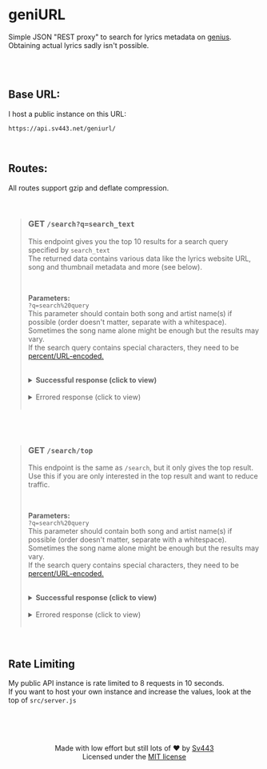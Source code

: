 # geniURL

Simple JSON "REST proxy" to search for lyrics metadata on [genius](https://genius.com/).  
Obtaining actual lyrics sadly isn't possible.

<br><br>

## Base URL:

I host a public instance on this URL:

```
https://api.sv443.net/geniurl/
```

<br>

## Routes:

All routes support gzip and deflate compression.

<br>

> ### GET `/search?q=search_text`
>
> This endpoint gives you the top 10 results for a search query specified by `search_text`  
> The returned data contains various data like the lyrics website URL, song and thumbnail metadata and more (see below).
>
> <br>
>
> **Parameters:**  
> `?q=search%20query`  
> This parameter should contain both song and artist name(s) if possible (order doesn't matter, separate with a whitespace).  
> Sometimes the song name alone might be enough but the results may vary.  
> If the search query contains special characters, they need to be [percent/URL-encoded.](https://en.wikipedia.org/wiki/Percent-encoding)
>
> <br>
> <details><summary><b>Successful response (click to view)</b></summary>
>
> ```json
> {
>     "error": false,
>     "top": {
>         "url": "https://genius.com/Artist-1-song-name-lyrics",
>         "path": "/Artist-1-song-name-lyrics",
>         "meta": {
>             "title": "Song Name",
>             "fullTitle": "Song Name by Artist 1 (ft. Artist 2)",
>             "artists": "Artist 1 (ft. Artist 2)",
>             "primaryArtist": {
>                 "name": "Artist 1",
>                 "url": "https://genius.com/artists/Artist-1"
>             }
>         },
>         "resources": {
>             "thumbnail": "https://images.genius.com/8485557225af0345d2c550af8bae731b.300x300x1.png",
>             "image": "https://images.genius.com/13d7b13ef827a9f007a5d24c115b9ebb.1000x1000x1.png"
>         },
>         "lyricsState": "complete",
>         "id": 42069
>     },
>     "all": [
>         "// This array contains 10 objects with the same structure as 'top', sorted best match first",
>         "// The first item of this array is exactly the same as 'top'"
>     ],
>     "timestamp": 1234567890123
> }
> ```
>
> </details>
> <br>
> <details><summary>Errored response (click to view)</summary>
>
> ```json
> {
>     "error": true,
>     "message": "Something went wrong",
>     "timestamp": 1234567890123
> }
> ```
>
> </details><br>

<br><br>

> ### GET `/search/top`
>
> This endpoint is the same as `/search`, but it only gives the top result.  
> Use this if you are only interested in the top result and want to reduce traffic.
>
> <br>
>
> **Parameters:**  
> `?q=search%20query`  
> This parameter should contain both song and artist name(s) if possible (order doesn't matter, separate with a whitespace).  
> Sometimes the song name alone might be enough but the results may vary.  
> If the search query contains special characters, they need to be [percent/URL-encoded.](https://en.wikipedia.org/wiki/Percent-encoding)
>
> <br>
> <details><summary><b>Successful response (click to view)</b></summary>
>
> ```json
> {
>     "error": false,
>     "url": "https://genius.com/Artist-1-song-name-lyrics",
>     "path": "/Artist-1-song-name-lyrics",
>     "meta": {
>         "title": "Song Name",
>         "fullTitle": "Song Name by Artist 1 (ft. Artist 2)",
>         "artists": "Artist 1 (ft. Artist 2)",
>         "primaryArtist": {
>             "name": "Artist 1",
>             "url": "https://genius.com/artists/Artist-1"
>         }
>     },
>     "resources": {
>         "thumbnail": "https://images.genius.com/8485557225af0345d2c550af8bae731b.300x300x1.png",
>         "image": "https://images.genius.com/13d7b13ef827a9f007a5d24c115b9ebb.1000x1000x1.png"
>     },
>     "lyricsState": "complete",
>     "id": 42069,
>     "timestamp": 1234567890123
> }
> ```
>
> </details>
> <br>
> <details><summary>Errored response (click to view)</summary>
>
> ```json
> {
>     "error": true,
>     "message": "Something went wrong",
>     "timestamp": 1234567890123
> }
> ```
>
> </details><br>

<br>

## Rate Limiting

My public API instance is rate limited to 8 requests in 10 seconds.  
If you want to host your own instance and increase the values, look at the top of `src/server.js`

<br><br><br>

<div align="center" style="text-align:center;">

Made with low effort but still lots of ❤️ by [Sv443](https://sv443.net/)  
Licensed under the [MIT license](./LICENSE.txt#readme)

</div>
